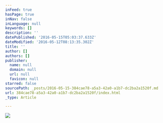 ```yaml
---
inFeed: true
hasPage: true
inNav: false
inLanguage: null
keywords: []
description: ''
datePublished: '2016-05-15T05:03:37.633Z'
dateModified: '2016-05-12T08:13:35.302Z'
title: ''
author: []
authors: []
publisher:
  name: null
  domain: null
  url: null
  favicon: null
starred: false
sourcePath: _posts/2016-05-15-384cae78-a5a3-42a0-a1b7-dc2ba2a1520f.md
url: 384cae78-a5a3-42a0-a1b7-dc2ba2a1520f/index.html
_type: Article

---
```

![](https://the-grid-user-content.s3-us-west-2.amazonaws.com/7762c866-e295-4336-b3f8-b5286185c99b.jpg)